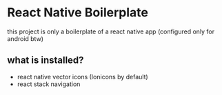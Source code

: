 # React Native Boilerplate

this project is only a boilerplate of a react native app (configured only for android btw)

## what is installed?

- react native vector icons (Ionicons by default)
- react stack navigation
